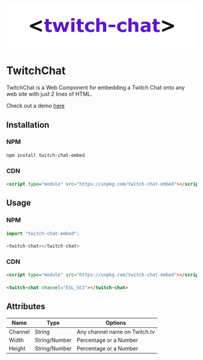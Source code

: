 ![Twitch Chat Component logo](twitch-chat.png)

# TwitchChat

TwitchChat is a Web Component for embedding a Twitch Chat onto any web site with just 2 lines of HTML.

Check out a demo [here](https://matsuuu.github.io/twitch-chat/)

## Installation

### NPM

```bash
npm install twitch-chat-embed
```

### CDN

```html
<script type="module" src="https://unpkg.com/twitch-chat-embed"></script>
```

## Usage

### NPM

```javascript
import "twitch-chat-embed";

<twitch-chat></twitch-chat>
```

### CDN

```html
<script type="module" src="https://unpkg.com/twitch-chat-embed"></script>

<twitch-chat channel="ESL_SC2"></twitch-chat>
```

## Attributes

| Name    | Type          | Options                       |
| ------- | ------------- | ----------------------------- |
| Channel | String        | Any channel name on Twitch.tv |
| Width   | String/Number | Percentage or a Number        |
| Height  | String/Number | Percentage or a Number        |
